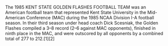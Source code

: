 The 1985 KENT STATE GOLDEN FLASHES FOOTBALL TEAM was an American football team that represented Kent State University in the Mid-American Conference (MAC) during the 1985 NCAA Division I-A football season. In their third season under head coach Dick Scesniak, the Golden Flashes compiled a 3–8 record (2–6 against MAC opponents), finished in ninth place in the MAC, and were outscored by all opponents by a combined total of 277 to 212.[1][2]
